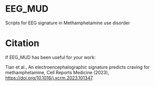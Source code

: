 # EEG_MUD
Scripts for EEG signature in Methamphetamine use disorder

# Citation
If EEG_MUD has been useful for your work:

Tian et al., An electroencephalographic signature predicts craving for methamphetamine, Cell Reports Medicine (2023), https://doi.org/10.1016/j.xcrm.2023.101347.
